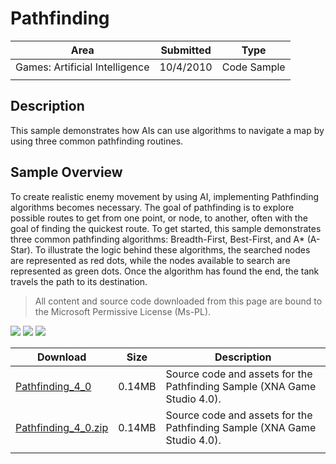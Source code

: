 # Pathfinding

|Area|Submitted|Type|
|-|-|-|
Games: Artificial Intelligence|10/4/2010|Code Sample
||||

## Description

This sample demonstrates how AIs can use algorithms to navigate a map by using three common pathfinding routines.

## Sample Overview

To create realistic enemy movement by using AI, implementing Pathfinding algorithms becomes necessary. The goal of pathfinding is to explore possible routes to get from one point, or node, to another, often with the goal of finding the quickest route. To get started, this sample demonstrates three common pathfinding algorithms: Breadth-First, Best-First, and A* (A-Star). To illustrate the logic behind these algorithms, the searched nodes are represented as red dots, while the nodes available to search are represented as green dots. Once the algorithm has found the end, the tank travels the path to its destination.

> All content and source code downloaded from this page are bound to the Microsoft Permissive License (Ms-PL).

![](https://github.com/simondarksidej/XNAGameStudio/blob/master/Images/pathfinding0.png?raw=true)
![](https://github.com/simondarksidej/XNAGameStudio/blob/master/Images/pathfinding1.png?raw=true)
![](https://github.com/simondarksidej/XNAGameStudio/blob/master/Images/pathfinding2.png?raw=true)

Download | Size | Description
---|---|---|
[Pathfinding_4_0](https://github.com/simondarksidej/XNAGameStudio/tree/master/Samples/Pathfinding_4_0) | 0.14MB | Source code and assets for the Pathfinding Sample (XNA Game Studio 4.0).
[Pathfinding_4_0.zip](https://github.com/simondarksidej/XNAGameStudioZips/tree/master/Samples/Pathfinding_4_0.zip) | 0.14MB | Source code and assets for the Pathfinding Sample (XNA Game Studio 4.0).
||||
